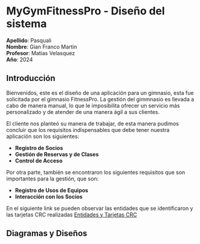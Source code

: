 # MyGymFitnessPro - Diseño del sistema #

**Apellido**: Pasquali <br>
**Nombre**: Gian Franco Martin <br>
**Profesor**: Matias Velasquez <br>
**Año**: 2024 <br>

## Introducción ##
Bienvenidos, este es el diseño de una aplicación para un gimnasio, esta fue solicitada por el gimnasio FitnessPro. 
La gestión del gimmnasio es llevada a cabo de manera manual, lo que le imposibilita ofrecer un 
servicio más personalizado y de atender de una manera ágil a sus clientes. <br>

El cliente nos planteó su manera de trabajar, de esta manera pudimos concluir que los requisitos indispensables que debe tener nuestra aplicación son los siguientes: <br>

+ **Registro de Socios** <br>
+ **Gestión de Reservas y de Clases** <br>
+ **Control de Acceso** <br>

Por otra parte, también se encontraron los siguientes requisitos que son importantes para la gestión, que son: <br>

+ **Registro de Usos de Equipos** <br>
+ **Interacción con los Socios** <br>

En el siguiente link se pueden observar las entidades que se identificaron y las tarjetas CRC realizadas [Entidades y Tarjetas CRC](https://excalidraw.com/#json=NIUMyejOE94dayDu835cS,QZi0VngkviOUZGlb1M_GIw) <br>


## Diagramas y Diseños ##


